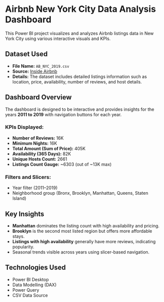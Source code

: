 #  Airbnb New York City Data Analysis Dashboard

This Power BI project visualizes and analyzes Airbnb listings data in New York City using various interactive visuals and KPIs.

##  Dataset Used

- **File Name:** `AB_NYC_2019.csv`
- **Source:** [Inside Airbnb](http://insideairbnb.com)
- **Details:** The dataset includes detailed listings information such as location, price, availability, number of reviews, and host details.

## Dashboard Overview

The dashboard is designed to be interactive and provides insights for the years **2011 to 2019** with navigation buttons for each year.

###  KPIs Displayed:

- **Number of Reviews:** 16K  
- **Minimum Nights:** 16K  
- **Total Amount (Sum of Price):** 405K  
- **Availability (365 Days):** 82K  
- **Unique Hosts Count:** 2661  
- **Listings Count Gauge:** ~6303 (out of ~13K max)  

###  Filters and Slicers:

- Year filter (2011–2019)
- Neighborhood group (Bronx, Brooklyn, Manhattan, Queens, Staten Island)

##  Key Insights

- **Manhattan** dominates the listing count with high availability and pricing.
- **Brooklyn** is the second most listed region but offers more affordable stays.
- **Listings with high availability** generally have more reviews, indicating popularity.
- Seasonal trends visible across years using slicer-based navigation.

##  Technologies Used

- Power BI Desktop
- Data Modelling (DAX)
- Power Query
- CSV Data Source
